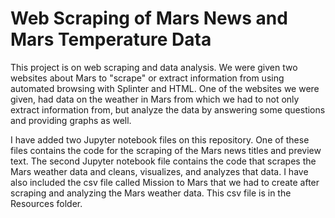 # Web Scraping of Mars News and Mars Temperature Data

This project is on web scraping and data analysis. We were given two websites about Mars to "scrape" or extract information from using automated browsing with 
Splinter and HTML. One of the websites we were given, had data on the weather in Mars from which we had to not only extract information from, but analyze the data 
by answering some questions and providing graphs as well.

I have added two Jupyter notebook files on this repository. One of these files contains the code for the scraping of the Mars news titles and preview text.
The second Jupyter notebook file contains the code that scrapes the Mars weather data and cleans, visualizes, and analyzes that data. I have also included 
the csv file called Mission to Mars that we had to create after scraping and analyzing the Mars weather data. This csv file is in the Resources folder.
